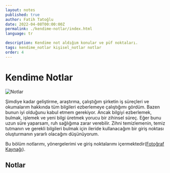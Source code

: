 ```yaml
---
layout: notes
published: true
author: Fatih Tatoğlu
date: 2022-04-08T00:00:00Z
permalink: ./kendime-notlar/index.html
language: tr

description: Kendime not aldığım konular ve püf noktaları.
tags: kendime_notlar kişisel_notlar notlar
order: 4
---
```


# Kendime Notlar

![Notlar](../../image/notes.jpg)

Şimdiye kadar geliştirme, araştırma, çalıştığım şirketin iş süreçleri ve okumalarım hakkında tüm bilgileri ezberlemeye çalıştığımı gördüm. Bazen bunun iyi olduğunu kabul etmem gerekiyor. Ancak bilgiyi ezberlemek, bulmak, işlemek ve yeni bilgi üretmek yorucu bir zihinsel süreç. Eğer bunu uzun süre yaparsam, ruh sağlığıma zarar verebilir. Zihni temizlemenin, temiz tutmanın ve gerekli bilgileri bulmak için ileride kullanacağım bir giriş noktası oluşturmanın yararlı olacağını düşünüyorum.

Bu bölüm notlarımı, yönergelerimi ve giriş noktalarımı içermektedir([Fotoğraf Kaynağı](https://www.pexels.com/tr-tr/fotograf/yapiskan-not-lot-1629212/)).

## Notlar
